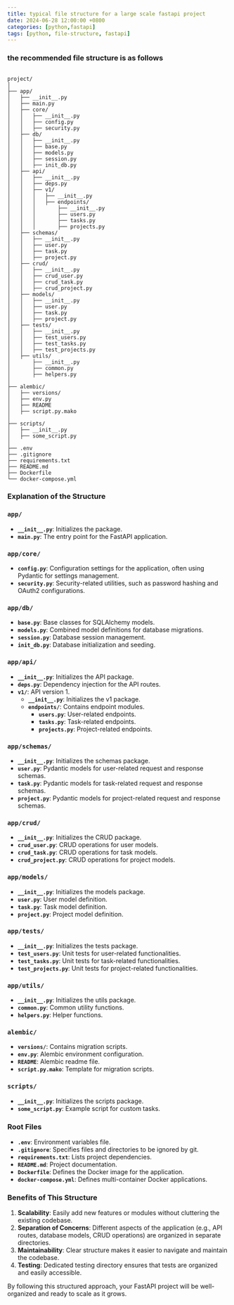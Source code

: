 ```yaml
---
title: typical file structure for a large scale fastapi project
date: 2024-06-28 12:00:00 +0800
categories: [python,fastapi]
tags: [python, file-structure, fastapi]
---
```



### the recommended file structure is as follows

```

project/
│
├── app/
│   ├── __init__.py
│   ├── main.py
│   ├── core/
│   │   ├── __init__.py
│   │   ├── config.py
│   │   ├── security.py
│   ├── db/
│   │   ├── __init__.py
│   │   ├── base.py
│   │   ├── models.py
│   │   ├── session.py
│   │   ├── init_db.py
│   ├── api/
│   │   ├── __init__.py
│   │   ├── deps.py
│   │   ├── v1/
│   │   │   ├── __init__.py
│   │   │   ├── endpoints/
│   │   │       ├── __init__.py
│   │   │       ├── users.py
│   │   │       ├── tasks.py
│   │   │       ├── projects.py
│   ├── schemas/
│   │   ├── __init__.py
│   │   ├── user.py
│   │   ├── task.py
│   │   ├── project.py
│   ├── crud/
│   │   ├── __init__.py
│   │   ├── crud_user.py
│   │   ├── crud_task.py
│   │   ├── crud_project.py
│   ├── models/
│   │   ├── __init__.py
│   │   ├── user.py
│   │   ├── task.py
│   │   ├── project.py
│   ├── tests/
│   │   ├── __init__.py
│   │   ├── test_users.py
│   │   ├── test_tasks.py
│   │   ├── test_projects.py
│   ├── utils/
│       ├── __init__.py
│       ├── common.py
│       ├── helpers.py
│
├── alembic/
│   ├── versions/
│   ├── env.py
│   ├── README
│   ├── script.py.mako
│
├── scripts/
│   ├── __init__.py
│   ├── some_script.py
│
├── .env
├── .gitignore
├── requirements.txt
├── README.md
├── Dockerfile
└── docker-compose.yml

```

### Explanation of the Structure

### `app/`

- **`__init__.py`**: Initializes the package.
- **`main.py`**: The entry point for the FastAPI application.

### `app/core/`

- **`config.py`**: Configuration settings for the application, often using Pydantic for settings management.
- **`security.py`**: Security-related utilities, such as password hashing and OAuth2 configurations.

### `app/db/`

- **`base.py`**: Base classes for SQLAlchemy models.
- **`models.py`**: Combined model definitions for database migrations.
- **`session.py`**: Database session management.
- **`init_db.py`**: Database initialization and seeding.

### `app/api/`

- **`__init__.py`**: Initializes the API package.
- **`deps.py`**: Dependency injection for the API routes.
- **`v1/`**: API version 1.
  - **`__init__.py`**: Initializes the v1 package.
  - **`endpoints/`**: Contains endpoint modules.
    - **`users.py`**: User-related endpoints.
    - **`tasks.py`**: Task-related endpoints.
    - **`projects.py`**: Project-related endpoints.

### `app/schemas/`

- **`__init__.py`**: Initializes the schemas package.
- **`user.py`**: Pydantic models for user-related request and response schemas.
- **`task.py`**: Pydantic models for task-related request and response schemas.
- **`project.py`**: Pydantic models for project-related request and response schemas.

### `app/crud/`

- **`__init__.py`**: Initializes the CRUD package.
- **`crud_user.py`**: CRUD operations for user models.
- **`crud_task.py`**: CRUD operations for task models.
- **`crud_project.py`**: CRUD operations for project models.

### `app/models/`

- **`__init__.py`**: Initializes the models package.
- **`user.py`**: User model definition.
- **`task.py`**: Task model definition.
- **`project.py`**: Project model definition.

### `app/tests/`

- **`__init__.py`**: Initializes the tests package.
- **`test_users.py`**: Unit tests for user-related functionalities.
- **`test_tasks.py`**: Unit tests for task-related functionalities.
- **`test_projects.py`**: Unit tests for project-related functionalities.

### `app/utils/`

- **`__init__.py`**: Initializes the utils package.
- **`common.py`**: Common utility functions.
- **`helpers.py`**: Helper functions.

### `alembic/`

- **`versions/`**: Contains migration scripts.
- **`env.py`**: Alembic environment configuration.
- **`README`**: Alembic readme file.
- **`script.py.mako`**: Template for migration scripts.

### `scripts/`

- **`__init__.py`**: Initializes the scripts package.
- **`some_script.py`**: Example script for custom tasks.

### Root Files

- **`.env`**: Environment variables file.
- **`.gitignore`**: Specifies files and directories to be ignored by git.
- **`requirements.txt`**: Lists project dependencies.
- **`README.md`**: Project documentation.
- **`Dockerfile`**: Defines the Docker image for the application.
- **`docker-compose.yml`**: Defines multi-container Docker applications.

### Benefits of This Structure

1. **Scalability**: Easily add new features or modules without cluttering the existing codebase.
2. **Separation of Concerns**: Different aspects of the application (e.g., API routes, database models, CRUD operations) are organized in separate directories.
3. **Maintainability**: Clear structure makes it easier to navigate and maintain the codebase.
4. **Testing**: Dedicated testing directory ensures that tests are organized and easily accessible.

By following this structured approach, your FastAPI project will be well-organized and ready to scale as it grows.
